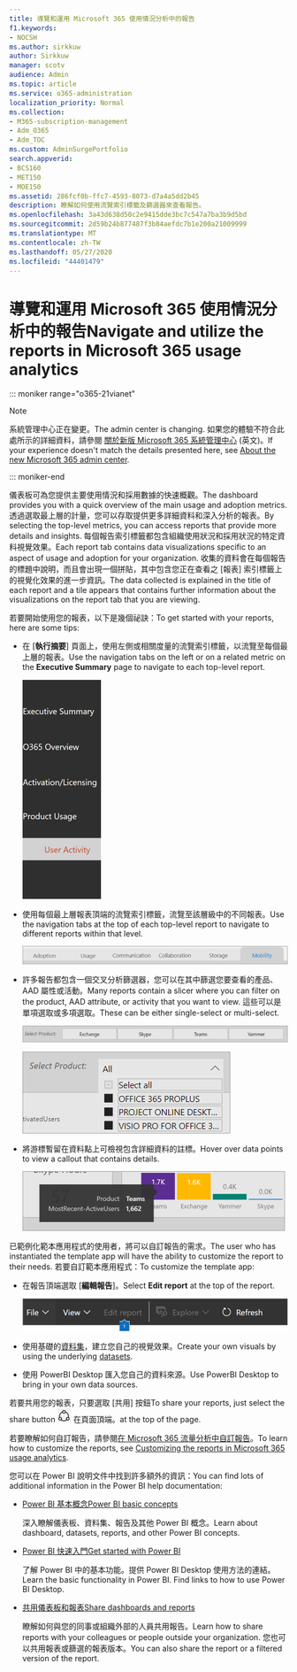 ```yaml
---
title: 導覽和運用 Microsoft 365 使用情況分析中的報告
f1.keywords:
- NOCSH
ms.author: sirkkuw
author: Sirkkuw
manager: scotv
audience: Admin
ms.topic: article
ms.service: o365-administration
localization_priority: Normal
ms.collection:
- M365-subscription-management
- Adm_O365
- Adm_TOC
ms.custom: AdminSurgePortfolio
search.appverid:
- BCS160
- MET150
- MOE150
ms.assetid: 286fcf0b-ffc7-4593-8073-d7a4a5dd2b45
description: 瞭解如何使用流覽索引標籤及篩選器來查看報告。
ms.openlocfilehash: 3a43d638d50c2e9415dde3bc7c547a7ba3b9d5bd
ms.sourcegitcommit: 2d59b24b877487f3b84aefdc7b1e200a21009999
ms.translationtype: MT
ms.contentlocale: zh-TW
ms.lasthandoff: 05/27/2020
ms.locfileid: "44401479"
---
```

# <a name="navigate-and-utilize-the-reports-in-microsoft-365-usage-analytics"></a><span data-ttu-id="1a8dd-103">導覽和運用 Microsoft 365 使用情況分析中的報告</span><span class="sxs-lookup"><span data-stu-id="1a8dd-103">Navigate and utilize the reports in Microsoft 365 usage analytics</span></span>

::: moniker range="o365-21vianet"

> [!NOTE]
> <span data-ttu-id="1a8dd-104">系統管理中心正在變更。</span><span class="sxs-lookup"><span data-stu-id="1a8dd-104">The admin center is changing.</span></span> <span data-ttu-id="1a8dd-105">如果您的體驗不符合此處所示的詳細資料，請參閱 [關於新版 Microsoft 365 系統管理中心](https://docs.microsoft.com/microsoft-365/admin/microsoft-365-admin-center-preview?view=o365-21vianet) (英文)。</span><span class="sxs-lookup"><span data-stu-id="1a8dd-105">If your experience doesn't match the details presented here, see [About the new Microsoft 365 admin center](https://docs.microsoft.com/microsoft-365/admin/microsoft-365-admin-center-preview?view=o365-21vianet).</span></span>

::: moniker-end

<span data-ttu-id="1a8dd-106">儀表板可為您提供主要使用情況和採用數據的快速概觀。</span><span class="sxs-lookup"><span data-stu-id="1a8dd-106">The dashboard provides you with a quick overview of the main usage and adoption metrics.</span></span> <span data-ttu-id="1a8dd-107">透過選取最上層的計量，您可以存取提供更多詳細資料和深入分析的報表。</span><span class="sxs-lookup"><span data-stu-id="1a8dd-107">By selecting the top-level metrics, you can access reports that provide more details and insights.</span></span> <span data-ttu-id="1a8dd-108">每個報告索引標籤都包含組織使用狀況和採用狀況的特定資料視覺效果。</span><span class="sxs-lookup"><span data-stu-id="1a8dd-108">Each report tab contains data visualizations specific to an aspect of usage and adoption for your organization.</span></span> <span data-ttu-id="1a8dd-109">收集的資料會在每個報告的標題中說明，而且會出現一個拼貼，其中包含您正在查看之 [報表] 索引標籤上的視覺化效果的進一步資訊。</span><span class="sxs-lookup"><span data-stu-id="1a8dd-109">The data collected is explained in the title of each report and a tile appears that contains further information about the visualizations on the report tab that you are viewing.</span></span>

<span data-ttu-id="1a8dd-110">若要開始使用您的報表，以下是幾個祕訣：</span><span class="sxs-lookup"><span data-stu-id="1a8dd-110">To get started with your reports, here are some tips:</span></span>

- <span data-ttu-id="1a8dd-111">在 [**執行摘要**] 頁面上，使用左側或相關度量的流覽索引標籤，以流覽至每個最上層的報表。</span><span class="sxs-lookup"><span data-stu-id="1a8dd-111">Use the navigation tabs on the left or on a related metric on the **Executive Summary** page to navigate to each top-level report.</span></span>

    ![顯示左側的流覽索引標籤](../../media/navigate-usage-analytics1.png)

- <span data-ttu-id="1a8dd-113">使用每個最上層報表頂端的流覽索引標籤，流覽至該層級中的不同報表。</span><span class="sxs-lookup"><span data-stu-id="1a8dd-113">Use the navigation tabs at the top of each top-level report to navigate to different reports within that level.</span></span>

    ![顯示每個報告頂端的流覽索引標籤](../../media/navigate-usage-analytics2.png)

- <span data-ttu-id="1a8dd-115">許多報告都包含一個交叉分析篩選器，您可以在其中篩選您要查看的產品、AAD 屬性或活動。</span><span class="sxs-lookup"><span data-stu-id="1a8dd-115">Many reports contain a slicer where you can filter on the product, AAD attribute, or activity that you want to view.</span></span> <span data-ttu-id="1a8dd-116">這些可以是單項選取或多項選取。</span><span class="sxs-lookup"><span data-stu-id="1a8dd-116">These can be either single-select or multi-select.</span></span>

    ![顯示交叉分析篩選器](../../media/navigate-usage-analytics3.png)

    ![顯示交叉分析篩選器](../../media/navigate-usage-analytics4.png)


- <span data-ttu-id="1a8dd-119">將游標暫留在資料點上可檢視包含詳細資料的註標。</span><span class="sxs-lookup"><span data-stu-id="1a8dd-119">Hover over data points to view a callout that contains details.</span></span>

    ![顯示懸停範例](../../media/navigate-usage-analytics6.png)

<span data-ttu-id="1a8dd-121">已範例化範本應用程式的使用者，將可以自訂報告的需求。</span><span class="sxs-lookup"><span data-stu-id="1a8dd-121">The user who has instantiated the template app will have the ability to customize the report to their needs.</span></span> <span data-ttu-id="1a8dd-122">若要自訂範本應用程式：</span><span class="sxs-lookup"><span data-stu-id="1a8dd-122">To customize the template app:</span></span>

- <span data-ttu-id="1a8dd-123">在報告頂端選取 [**編輯報告**]。</span><span class="sxs-lookup"><span data-stu-id="1a8dd-123">Select **Edit report** at the top of the report.</span></span>

    ![顯示編輯報告](../../media/navigate-usage-analytics7.png)


- <span data-ttu-id="1a8dd-125">使用基礎的[資料集](usage-analytics-data-model.md)，建立您自己的視覺效果。</span><span class="sxs-lookup"><span data-stu-id="1a8dd-125">Create your own visuals by using the underlying [datasets](usage-analytics-data-model.md).</span></span>

- <span data-ttu-id="1a8dd-126">使用 PowerBI Desktop 匯入您自己的資料來源。</span><span class="sxs-lookup"><span data-stu-id="1a8dd-126">Use PowerBI Desktop to bring in your own data sources.</span></span>

<span data-ttu-id="1a8dd-127">若要共用您的報表，只要選取 [共用] 按鈕</span><span class="sxs-lookup"><span data-stu-id="1a8dd-127">To share your reports, just select the share button</span></span> ![Power BI Share icon](../../media/dbb0569d-2013-4f9d-ab9d-d01b09631b92.png) <span data-ttu-id="1a8dd-129">在頁面頂端。</span><span class="sxs-lookup"><span data-stu-id="1a8dd-129">at the top of the page.</span></span>

<span data-ttu-id="1a8dd-130">若要瞭解如何自訂報告，請參閱[在 Microsoft 365 流量分析中自訂報告](customize-reports.md)。</span><span class="sxs-lookup"><span data-stu-id="1a8dd-130">To learn how to customize the reports, see [Customizing the reports in Microsoft 365 usage analytics](customize-reports.md).</span></span>

<span data-ttu-id="1a8dd-131">您可以在 Power BI 說明文件中找到許多額外的資訊：</span><span class="sxs-lookup"><span data-stu-id="1a8dd-131">You can find lots of additional information in the Power BI help documentation:</span></span>

- [<span data-ttu-id="1a8dd-132">Power BI 基本概念</span><span class="sxs-lookup"><span data-stu-id="1a8dd-132">Power BI basic concepts</span></span>](https://docs.microsoft.com/power-bi/service-basic-concepts)

    <span data-ttu-id="1a8dd-133">深入瞭解儀表板、資料集、報告及其他 Power BI 概念。</span><span class="sxs-lookup"><span data-stu-id="1a8dd-133">Learn about dashboard, datasets, reports, and other Power BI concepts.</span></span>

- [<span data-ttu-id="1a8dd-134">Power BI 快速入門</span><span class="sxs-lookup"><span data-stu-id="1a8dd-134">Get started with Power BI</span></span>](https://docs.microsoft.com/power-bi/service-get-started?wt.mc_id=O365_Reports_PBI_contentpack)

    <span data-ttu-id="1a8dd-p105">了解 Power BI 中的基本功能。提供 Power BI Desktop 使用方法的連結。</span><span class="sxs-lookup"><span data-stu-id="1a8dd-p105">Learn the basic functionality in Power BI. Find links to how to use Power BI Desktop.</span></span>

- [<span data-ttu-id="1a8dd-137">共用儀表板和報表</span><span class="sxs-lookup"><span data-stu-id="1a8dd-137">Share dashboards and reports</span></span>](https://docs.microsoft.com/power-bi/service-share-dashboards)

    <span data-ttu-id="1a8dd-138">瞭解如何與您的同事或組織外部的人員共用報告。</span><span class="sxs-lookup"><span data-stu-id="1a8dd-138">Learn how to share reports with your colleagues or people outside your organization.</span></span> <span data-ttu-id="1a8dd-139">您也可以共用報表或篩選的報表版本。</span><span class="sxs-lookup"><span data-stu-id="1a8dd-139">You can also share the report or a filtered version of the report.</span></span>
